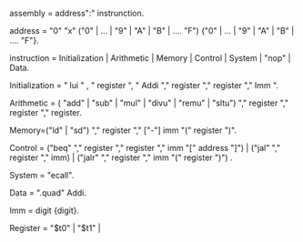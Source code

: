 assembly = address":" instrunction.

address = "0" "x" ("0" | ... | "9" | "A" | "B" | .... "F") {"0" | ... | "9" | "A" | "B" | .... "F"}.

instruction = Initialization | Arithmetic | Memory | Control | System | "nop" | Data.

Initialization = " lui " , " register ", " Addi "," register "," register "," Imm ".

Arithmetic = ( "add" | "sub" | "mul" | "divu" | "remu" | "sltu") "," register "," register "," register.

Memory=("ld" | "sd") "," register "," ["-"] imm "(" register ")".

Control = ("beq" "," register "," register "," imm "[" address "]") | ("jal" "," register "," imm) | ("jalr" "," register "," imm "(" register ")") .

System = "ecall".

Data = ".quad" Addi.

Imm = digit {digit}.

Register = "$t0" | "$t1" | 